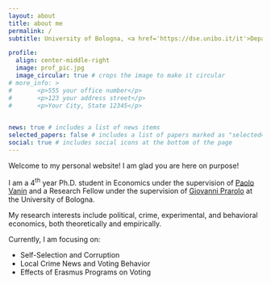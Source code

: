 ```yaml
---
layout: about
title: about me
permalink: /
subtitle: University of Bologna, <a href='https://dse.unibo.it/it'>Department of Economics</a> <br> <a href='https://dse.unibo.it/it'> Piazza Scaravilli 2, 40126, Bologna</a>

profile:
  align: center-middle-right
  image: prof_pic.jpg
  image_circular: true # crops the image to make it circular
# more_info: >
#       <p>555 your office number</p>
#       <p>123 your address street</p>
#       <p>Your City, State 12345</p>
    

news: true # includes a list of news items
selected_papers: false # includes a list of papers marked as "selected={true}"
social: true # includes social icons at the bottom of the page
---
```


Welcome to my personal website! I am glad you are here on purpose!

I am a 4<sup>th</sup> year Ph.D. student in Economics under the supervision of [Paolo Vanin](https://sites.google.com/site/paolovanin/) and a Research Fellow under the supervision of [Giovanni Prarolo](https://sites.google.com/site/giovanniprarolo/) at the University of Bologna.

My research interests include political, crime, experimental, and behavioral economics, both theoretically and empirically.

Currently, I am focusing on:
<ul>
  <li>Self-Selection and Corruption</li>
  <li>Local Crime News and Voting Behavior</li>
  <li>Effects of Erasmus Programs on Voting</li>
</ul>
